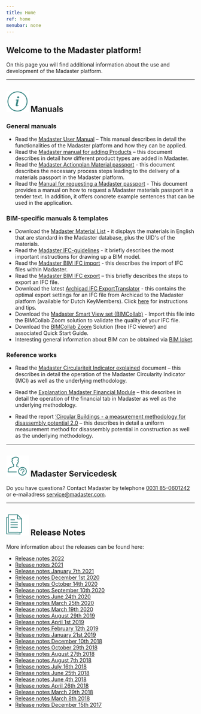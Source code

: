 ```yaml
---
title: Home
ref: home
menubar: none
---
```


## Welcome to the Madaster platform!
On this page you will find additional information about the use and development of the Madaster platform.

---

## <img class="header-img" src="/assets/images/767.svg"> Manuals


### General manuals

 * Read the <a href="/files/en/Madaster - User Manual.pdf" target="_blank">Madaster User Manual</a> – This manual describes in detail the functionalities of the Madaster platform and how they can be applied.
 * Read the <a href="/files/en/Madaster - Manual Add Products.pdf" target="_blank">Madaster manual for adding Products</a> – this document describes in detail how different product types are added in Madaster.
 * Read the  <a href="/files/en/Madaster - Action Plan.pdf" target="_blank">Madaster Actionplan Material passport</a> - this document describes the necessary process steps leading to the delivery of a materials passport in the Madaster platform.
 * Read the  <a href="/files/en/Madaster - Tender text Madaster material passport.pdf" target="_blank">Manual for requesting a Madaster passport</a> - This document provides a manual on how to request a Madaster materials passport in a tender text. In addition, it offers concrete example sentences that can be used in the application.


### BIM-specific manuals & templates

 * Download the <a href="/files/en/Madaster Materials.xlsx" target="_blank">Madaster Material List</a> - it displays the materials in English that are standard in the Madaster database, plus the UID's of the materials.
 * Read the <a href="/files/en/Madaster BIM - IFC guidelines.pdf" target="_blank">Madaster IFC-guidelines</a> - it briefly describes the most important instructions for drawing up a BIM model.
 * Read the <a href="/files/en/Madaster BIM - IFC import process.pdf" target="_blank">Madaster BIM IFC import</a> - this describes the import of IFC files within Madaster.
 * Read the <a href="/files/en/Madaster BIM - IFC export.pdf" target="_blank">Madaster BIM IFC export</a> – this briefly describes the steps to export an IFC file.
 * Download the latest <a href="https://info.kubusinfo.nl/login?ReturnUrl=%2fsupport%2fmadaster" target="_blank">Archicad IFC ExportTranslator</a> - this contains the optimal export settings for an IFC file from Archicad to the Madaster platform (available for Dutch KeyMembers). Click <a href="https://helpcenter.kubusinfo.nl/portal/nl/kb/articles/ifc-modelexport-voor-madaster#Verwijzigingen" target="_blank" >here</a> for instructions and tips.
 * Download the <a href="http://www.bimcollab.com/en/Support/Support/Downloads/BIMcollab-ZOOM" target="_blank">Madaster Smart View set (BIMCollab)</a> - Import this file into the BIMCollab Zoom solution to validate the quality of your IFC file.
 * Download the <a href="http://www.bimcollab.com/en/Support/Support/Downloads/BIMcollab-ZOOM" target="_blank">BIMCollab Zoom</a> Solution (free IFC viewer) and associated Quick Start Guide.
 * Interesting general information about BIM can be obtained via <a href="https://www.bimloket.nl/BIMbasisILS" target="_blank">BIM loket</a>.



### Reference works

 * Read the <a href="/files/en/Madaster - Circularity Indicator explained.pdf" target="_blank">Madaster Circulariteit Indicator explained</a> document – this describes in detail the operation of the Madaster Circularity Indicator (MCI) as well as the underlying methodology.
 
* Read the <a href="/files/en/Madaster - Financial.pdf" target="_blank">Explanation Madaster Financial Module</a> – this describes in detail the operation of the financial tab in Madaster as well as the underlying methodology.

* Read the report <a href="/files/en/DGBC Disassembly Potential Measurement Methodology _ 2022" target="_blank">‘Circular Buildings - a measurement methodology for disassembly potential 2.0</a> – this describes in detail a uniform measurement method for disassembly potential in construction as well as the underlying methodology.

---

## <img class="header-img" src="/assets/images/771.svg"> Madaster Servicedesk
Do you have questions? Contact Madaster by telephone [0031 85-0601242](tel:+31850601242) or e-mailadress <service@madaster.com>.

---

## <img class="header-img" src="/assets/images/770.svg"> Release Notes

More information about the releases can be found here:

* <a href="/files/en/Madaster Release notes 2022.pdf" target="_blank">Release notes 2022</a>
* <a href="/files/en/Madaster Release notes 2021.pdf" target="_blank">Release notes 2021</a>
* <a href="/files/Madaster Releasenotes_2020_09_UK.pdf" target="_blank">Release notes January 7th 2021</a>
* <a href="/files/Madaster Releasenotes_2020_08_UK.pdf" target="_blank">Release notes December 1st 2020</a>
* <a href="/files/Madaster Releasenotes_2020_06_UK.pdf" target="_blank">Release notes October 14th 2020</a>
* <a href="/files/Madaster Releasenotes_2020_05_UK.pdf" target="_blank">Release notes September 10th 2020</a>
* <a href="/files/Madaster Releasenotes_2020_04_UK.pdf" target="_blank">Release notes June 24th 2020</a>
* <a href="/files/Releasenotes_Release_2020_03_UK.pdf" target="_blank">Release notes March 25th 2020</a>
* <a href="/files/Releasenotes_Release_2020_0102_UK.pdf" target="_blank">Release notes March 19th 2020</a>
* <a href="/files/Releasenotes_Release_2019.8_en.pdf" target="_blank">Release notes August 29th 2019</a>
* <a href="/files/Releasenotes_Release_2019.3_en.pdf" target="_blank">Release notes April 1st 2019</a>
* <a href="/files/Releasenotes_Release_2019.2_en.pdf" target="_blank">Release notes February 12th 2019</a>
* <a href="/files/Releasenotes_Release_2019.1_en.pdf" target="_blank">Release notes January 21st 2019</a>
* <a href="/files/Releasenotes_Release_2018.12_en.pdf" target="_blank">Release notes December 10th 2018</a>
* <a href="/files/Releasenotes_Release_2018.9_en.pdf" target="_blank">Release notes October 29th 2018</a>
* <a href="/files/Releasenotes_Release_2018.8_en.pdf" target="_blank">Release notes August 27th 2018</a>
* <a href="/files/Releasenotes_Release_2018.7_en.pdf" target="_blank">Release notes August 7th 2018</a>
* <a href="/files/Releasenotes_Release_2018.6_en.pdf" target="_blank">Release notes July 16th 2018</a>
* <a href="/files/Releasenotes_Release_2018.5_en.pdf" target="_blank">Release notes June 25th 2018</a>
* <a href="/files/Releasenotes_Release_2018.4_en.pdf" target="_blank">Release notes June 4th 2018</a>
* <a href="/files/Releasenotes_Release_2018.3_en.pdf" target="_blank">Release notes April 26th 2018</a>
* <a href="/files/Releasenotes_Release_2018.2_en.pdf" target="_blank">Release notes March 29th 2018</a>
* <a href="/files/Releasenotes_Release_2018.1_en.pdf" target="_blank">Release notes March 8th 2018</a>
* <a href="/files/Releasenotes_Release_2017.1_en.pdf" target="_blank">Release notes December 15th 2017</a>
